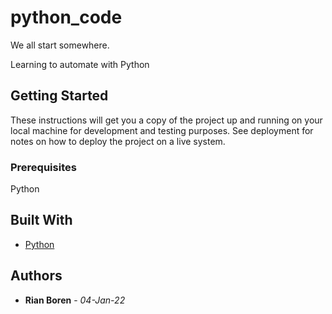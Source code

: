 # python_code
We all start somewhere.

Learning to automate with Python

## Getting Started

These instructions will get you a copy of the project up and running on your local machine
for development and testing purposes. See deployment for notes on how to deploy the project
on a live system.

### Prerequisites

Python

## Built With

* [Python](https://www.python.org/)

## Authors

* **Rian Boren** - *04-Jan-22*
